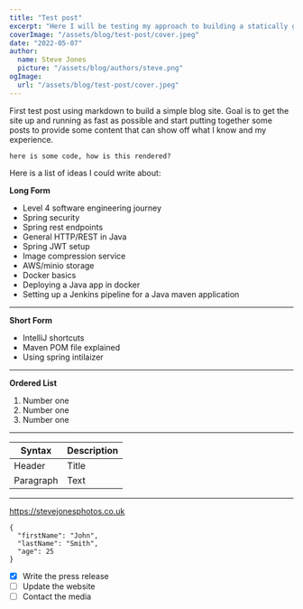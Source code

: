 ```yaml
---
title: "Test post"
excerpt: "Here I will be testing my approach to building a statically generated site using NextJs and markdown"
coverImage: "/assets/blog/test-post/cover.jpeg"
date: "2022-05-07"
author:
  name: Steve Jones
  picture: "/assets/blog/authors/steve.png"
ogImage:
  url: "/assets/blog/test-post/cover.jpeg"
---
```


First test post using markdown to build a simple blog site. Goal is to get the site up and running as fast as possible and start putting together some posts to provide some content that can show off what I know and my experience.

`here is some code, how is this rendered?`

Here is a list of ideas I could write about:

**Long Form**

- Level 4 software engineering journey
- Spring security
- Spring rest endpoints
- General HTTP/REST in Java
- Spring JWT setup
- Image compression service
- AWS/minio storage
- Docker basics
- Deploying a Java app in docker
- Setting up a Jenkins pipeline for a Java maven application

---

**Short Form**

- IntelliJ shortcuts
- Maven POM file explained
- Using spring intilaizer

---

**Ordered List**

1. Number one
2. Number one
3. Number one

---

| Syntax    | Description |
| --------- | ----------- |
| Header    | Title       |
| Paragraph | Text        |

---

https://stevejonesphotos.co.uk

```
{
  "firstName": "John",
  "lastName": "Smith",
  "age": 25
}
```

- [x] Write the press release
- [ ] Update the website
- [ ] Contact the media

